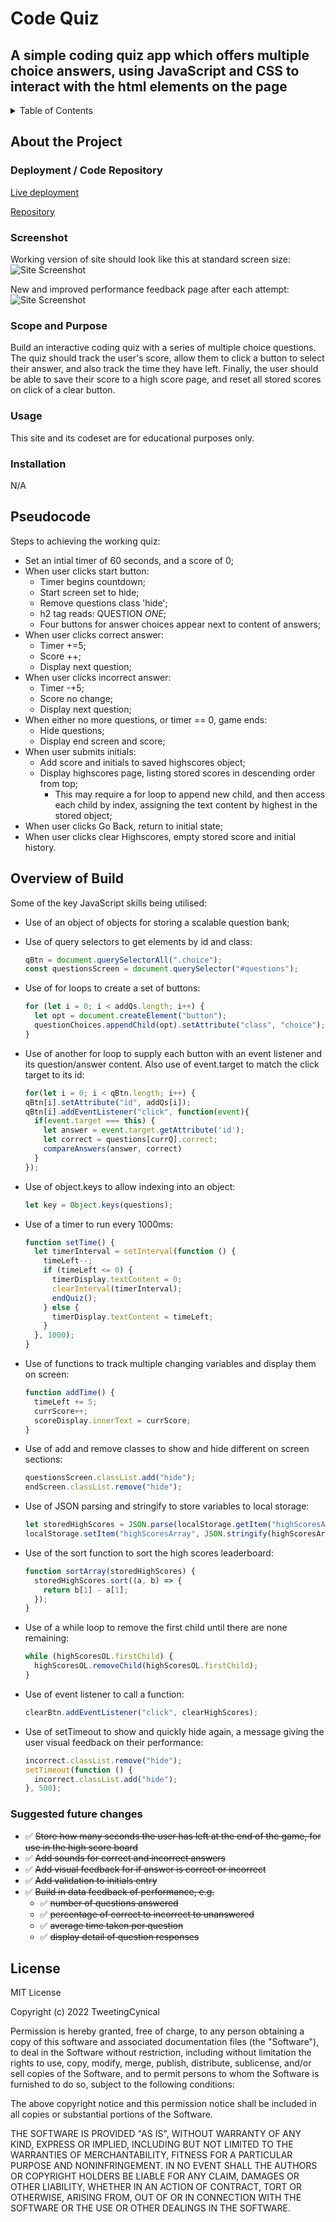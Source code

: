 # Code Quiz

## A simple coding quiz app which offers multiple choice answers, using JavaScript and CSS to interact with the html elements on the page

<!-- TABLE OF CONTENTS -->
<details>
  <summary>Table of Contents</summary>
  <ol>
        <li><a href="#about-the-project">About The Project</a></li>
        <li><a href="#deployment">Deployment / Code Repository</a></li>
        <li><a href="#screenshot">Screenshot</a></li>
        <li><a href="#scope-and-purpose">Scope and Purpose</a></li>
        <li><a href="#usage">Usage</a></li>
        <li><a href="#installation">Installation</a></li>
        <li><a href="#pseudocode">Pseudocode</a></li>
        <li><a href="#overview-of-build">Overview of Build</a></li>
        <li><a href="#suggested-future-changes">Suggested Future Changes</a></li>
        <li><a href="#license">License</a></li>
      </ol>
</details>

<!-- About the Project -->

## About the Project

### Deployment / Code Repository

[Live deployment](https://tweetingcynical.github.io/code-quiz/)

[Repository](https://github.com/TweetingCynical/code-quiz)

### Screenshot

Working version of site should look like this at standard screen size:
![Site Screenshot](./assets/screenshot.png)

New and improved performance feedback page after each attempt:
![Site Screenshot](./assets/screenshot-data.png)

### Scope and Purpose

Build an interactive coding quiz with a series of multiple choice questions. The quiz should track the user's score, allow them to click a button to select their answer, and also track the time they have left. Finally, the user should be able to save their score to a high score page, and reset all stored scores on click of a clear button.

### Usage

This site and its codeset are for educational purposes only.

### Installation

N/A

<!-- Pseudocode and overview of build -->

## Pseudocode

Steps to achieving the working quiz:

- Set an intial timer of 60 seconds, and a score of 0;
- When user clicks start button:
  - Timer begins countdown;
  - Start screen set to hide;
  - Remove questions class 'hide';
  - h2 tag reads: QUESTION _ONE_;
  - Four buttons for answer choices appear next to content of answers;
- When user clicks correct answer:
  - Timer +=5;
  - Score ++;
  - Display next question;
- When user clicks incorrect answer:
  - Timer -+5;
  - Score no change;
  - Display next question;
- When either no more questions, or timer == 0, game ends:
  - Hide questions;
  - Display end screen and score;
- When user submits initials:
  - Add score and initials to saved highscores object;
  - Display highscores page, listing stored scores in descending order from top;
    - This may require a for loop to append new child, and then access each child by index, assigning the text content by highest in the stored object;
- When user clicks Go Back, return to initial state;
- When user clicks clear Highscores, empty stored score and initial history.

## Overview of Build

Some of the key JavaScript skills being utilised:

- Use of an object of objects for storing a scalable question bank;
- Use of query selectors to get elements by id and class:

  ```javascript
  qBtn = document.querySelectorAll(".choice");
  const questionsScreen = document.querySelector("#questions");
  ```

- Use of for loops to create a set of buttons:

  ```javascript
  for (let i = 0; i < addQs.length; i++) {
    let opt = document.createElement("button");
    questionChoices.appendChild(opt).setAttribute("class", "choice");
  }
  ```

- Use of another for loop to supply each button with an event listener and its question/answer content. Also use of event.target to match the click target to its id:

  ```javascript
  for(let i = 0; i < qBtn.length; i++) {
  qBtn[i].setAttribute("id", addQs[i]);
  qBtn[i].addEventListener("click", function(event){
    if(event.target === this) {
      let answer = event.target.getAttribute('id');
      let correct = questions[currQ].correct;
      compareAnswers(answer, correct)
    }
  });
  ```

- Use of object.keys to allow indexing into an object:

  ```javascript
  let key = Object.keys(questions);
  ```

- Use of a timer to run every 1000ms:

  ```javascript
  function setTime() {
    let timerInterval = setInterval(function () {
      timeLeft--;
      if (timeLeft <= 0) {
        timerDisplay.textContent = 0;
        clearInterval(timerInterval);
        endQuiz();
      } else {
        timerDisplay.textContent = timeLeft;
      }
    }, 1000);
  }
  ```

- Use of functions to track multiple changing variables and display them on screen:

  ```javascript
  function addTime() {
    timeLeft += 5;
    currScore++;
    scoreDisplay.innerText = currScore;
  }
  ```

- Use of add and remove classes to show and hide different on screen sections:

  ```javascript
  questionsScreen.classList.add("hide");
  endScreen.classList.remove("hide");
  ```

- Use of JSON parsing and stringify to store variables to local storage:

  ```javascript
  let storedHighScores = JSON.parse(localStorage.getItem("highScoresArray"));
  localStorage.setItem("highScoresArray", JSON.stringify(highScoresArray));
  ```

- Use of the sort function to sort the high scores leaderboard:

  ```javascript
  function sortArray(storedHighScores) {
    storedHighScores.sort((a, b) => {
      return b[1] - a[1];
    });
  }
  ```

- Use of a while loop to remove the first child until there are none remaining:

  ```javascript
  while (highScoresOL.firstChild) {
    highScoresOL.removeChild(highScoresOL.firstChild);
  }
  ```

- Use of event listener to call a function:

  ```javascript
  clearBtn.addEventListener("click", clearHighScores);
  ```

- Use of setTimeout to show and quickly hide again, a message giving the user visual feedback on their performance:

  ```javascript
  incorrect.classList.remove("hide");
  setTimeout(function () {
    incorrect.classList.add("hide");
  }, 500);
  ```

### Suggested future changes

- ✅ ~~Store how many seconds the user has left at the end of the game, for use in the high score board~~
- ✅ ~~Add sounds for correct and incorrect answers~~
- ✅ ~~Add visual feedback for if answer is correct or incorrect~~
- ✅ ~~Add validation to initials entry~~
- ✅ ~~Build in data feedback of performance, e.g.~~
  - ✅ ~~number of questions answered~~
  - ✅ ~~percentage of correct to incorrect to unanswered~~
  - ✅ ~~average time taken per question~~
  - ✅ ~~display detail of question responses~~

## License

MIT License

Copyright (c) 2022 TweetingCynical

Permission is hereby granted, free of charge, to any person obtaining a copy of this software and associated documentation files (the "Software"), to deal in the Software without restriction, including without limitation the rights to use, copy, modify, merge, publish, distribute, sublicense, and/or sell copies of the Software, and to permit persons to whom the Software is furnished to do so, subject to the following conditions:

The above copyright notice and this permission notice shall be included in all copies or substantial portions of the Software.

THE SOFTWARE IS PROVIDED "AS IS", WITHOUT WARRANTY OF ANY KIND, EXPRESS OR IMPLIED, INCLUDING BUT NOT LIMITED TO THE WARRANTIES OF MERCHANTABILITY, FITNESS FOR A PARTICULAR PURPOSE AND NONINFRINGEMENT. IN NO EVENT SHALL THE AUTHORS OR COPYRIGHT HOLDERS BE LIABLE FOR ANY CLAIM, DAMAGES OR OTHER LIABILITY, WHETHER IN AN ACTION OF CONTRACT, TORT OR OTHERWISE, ARISING FROM, OUT OF OR IN CONNECTION WITH THE SOFTWARE OR THE USE OR OTHER DEALINGS IN THE SOFTWARE.
